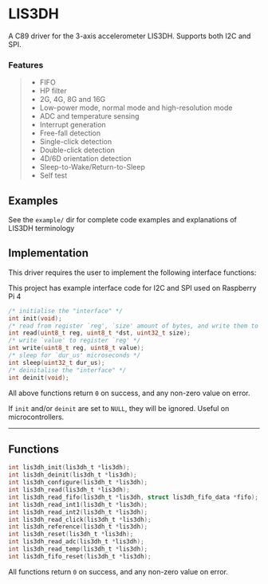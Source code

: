 # LIS3DH

A C89 driver for the 3-axis accelerometer LIS3DH. Supports both I2C and SPI. 

### Features
> - FIFO 
> - HP filter
> - 2G, 4G, 8G and 16G
> - Low-power mode, normal mode and high-resolution mode
> - ADC and temperature sensing
> - Interrupt generation
> - Free-fall detection
> - Single-click detection
> - Double-click detection
> - 4D/6D orientation detection
> - Sleep-to-Wake/Return-to-Sleep
> - Self test


## Examples
See the `example/` dir for complete code examples and explanations of LIS3DH terminology

## Implementation
This driver requires the user to implement the following interface functions:

This project has example interface code for I2C and SPI used on Raspberry Pi 4
```c
/* initialise the "interface" */
int init(void);
/* read from register `reg', `size' amount of bytes, and write them to `dst' */
int read(uint8_t reg, uint8_t *dst, uint32_t size);
/* write `value' to register `reg' */
int write(uint8_t reg, uint8_t value);
/* sleep for `dur_us' microseconds */
int sleep(uint32_t dur_us);
/* deinitalise the "interface" */
int deinit(void);
```
All above functions return `0` on success, and any non-zero value on error.

If `init` and/or `deinit` are set to `NULL`, they will be ignored. Useful on microcontrollers.

---
## Functions

```c
int lis3dh_init(lis3dh_t *lis3dh);
int lis3dh_deinit(lis3dh_t *lis3dh);
int lis3dh_configure(lis3dh_t *lis3dh);
int lis3dh_read(lis3dh_t *lis3dh);
int lis3dh_read_fifo(lis3dh_t *lis3dh, struct lis3dh_fifo_data *fifo);
int lis3dh_read_int1(lis3dh_t *lis3dh);
int lis3dh_read_int2(lis3dh_t *lis3dh);
int lis3dh_read_click(lis3dh_t *lis3dh);
int lis3dh_reference(lis3dh_t *lis3dh);
int lis3dh_reset(lis3dh_t *lis3dh);
int lis3dh_read_adc(lis3dh_t *lis3dh);
int lis3dh_read_temp(lis3dh_t *lis3dh);
int lis3dh_fifo_reset(lis3dh_t *lis3dh);
```
All functions return `0` on success, and any non-zero value on error.

